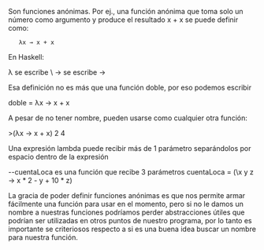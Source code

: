 Son funciones anónimas. Por ej., una función anónima que toma solo un número como argumento y produce el resultado x + x se puede definir como:

`   λx → x + x`

En Haskell:

λ se escribe \\ → se escribe -&gt;

Esa definición no es más que una función doble, por eso podemos escribir

doble = λx → x + x

A pesar de no tener nombre, pueden usarse como cualquier otra función:

&gt;(λx → x + x) 2 4

Una expresión lambda puede recibir más de 1 parámetro separándolos por espacio dentro de la expresión

--cuentaLoca es una función que recibe 3 parámetros cuentaLoca = (\\x y z -&gt; x \* 2 - y + 10 \* z)

La gracia de poder definir funciones anónimas es que nos permite armar fácilmente una función para usar en el momento, pero si no le damos un nombre a nuestras funciones podríamos perder abstracciones útiles que podrían ser utilizadas en otros puntos de nuestro programa, por lo tanto es importante se criteriosos respecto a si es una buena idea buscar un nombre para nuestra función.
